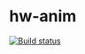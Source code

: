 # hw-anim

[![Build status](https://ci.appveyor.com/api/projects/status/pxe7mk3masmg96mi?svg=true)](https://ci.appveyor.com/project/OlyaMa/hw-anim)


